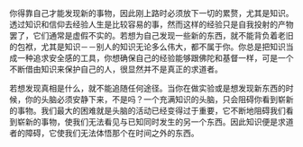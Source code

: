 你得靠自己才能发现新的事物，因此刚上路时必须放下一切的累赘，尤其是知识。透过知识和信仰去经验人生是比较容易的事，然而这样的经验只是自我投射的产物罢了，它们通常是虚假不实的。若想为自己发现一些新的东西，就不能背负着老旧的包袱，尤其是知识－－别人的知识无论多么伟大，都不属于你。你总是把知识当成一种追求安全感的工具，你想确保自己的经验能够跟佛陀和基督一样，可是一个不断借由知识来保护自己的人，很显然并不是真正的求道者。

若想发现真相是什么，就不能追随任何途径。当你在做实验或是想发现新东西的时候，你的头脑必须安静下来，不是吗？一个充满知识的头脑，只会阻碍你看到崭新的事物。我们最大的困难就是头脑的活动已经变得过于重要，它不断地阻碍我们看到崭新的事物，使我们无法看见与已知同时发生的另一个东西。因此知识便是求道者的障碍，它使我们无法体悟那个在时间之外的东西。
